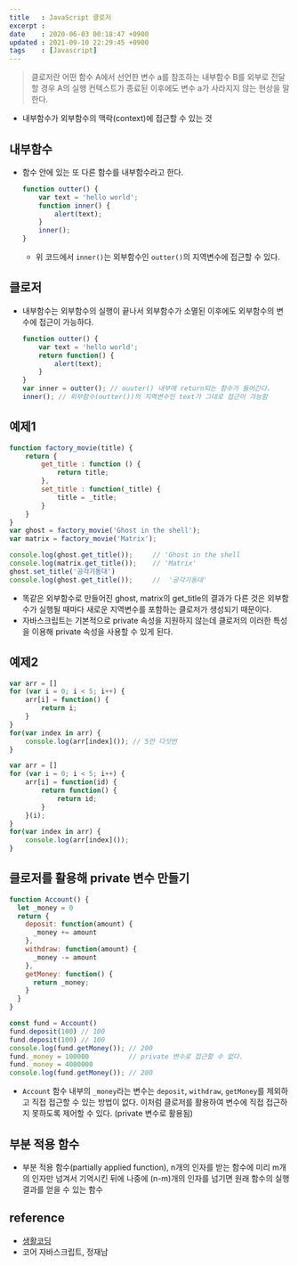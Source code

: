 ```yaml
---
title   : JavaScript 클로저 
excerpt : 
date    : 2020-06-03 00:18:47 +0900
updated : 2021-09-10 22:29:45 +0900
tags    : [Javascript]
---
```

> 클로저란 어떤 함수 A에서 선언한 변수 a를 참조하는 내부함수 B를 외부로 전달할 경우 A의 실행 컨텍스트가 종료된 이후에도 변수 a가 사라지지 않는 현상을 말한다.  
- 내부함수가 외부함수의 맥락(context)에 접근할 수 있는 것 

## 내부함수 
- 함수 안에 있는 또 다른 함수를 내부함수라고 한다.  
    ```javascript
    function outter() {
        var text = 'hello world';
        function inner() {	
            alert(text);
        }
        inner(); 
    }
    ```
	- 위 코드에서 `inner()`는 외부함수인 `outter()`의 지역변수에 접근할 수 있다.  
	
## 클로저 
- 내부함수는 외부함수의 실행이 끝나서 외부함수가 소멸된 이후에도 외부함수의 변수에 접근이 가능하다. 
    ```javascript
    function outter() {
        var text = 'hello world';
        return function() {
            alert(text);
        }
    }
    var inner = outter(); // ouuter() 내부에 return되는 함수가 들어간다. 
    inner(); // 외부함수(outter())의 지역변수인 text가 그대로 접근이 가능함 
    ```

## 예제1
```javascript
function factory_movie(title) {
	return {
		get_title : function () {
			return title;
		},
		set_title : function(_title) {
			title = _title;
		}
	}
}
var ghost = factory_movie('Ghost in the shell');
var matrix = factory_movie('Matrix');

console.log(ghost.get_title());	    // 'Ghost in the shell
console.log(matrix.get_title());	// 'Matrix'
ghost.set_title('공각기동대')
console.log(ghost.get_title());	    //	'공각기동대'
```
- 똑같은 외부함수로 만들어진 ghost, matrix의 get_title의 결과가 다른 것은 외부함수가 실행될 때마다 새로운 지역변수를 포함하는 클로저가 생성되기 때문이다.
- 자바스크립트는 기본적으로 private 속성을 지원하지 않는데 클로저의 이러한 특성을 이용해 private 속성을 사용할 수 있게 된다.  

## 예제2
```javascript
var arr = []
for (var i = 0; i < 5; i++) {
	arr[i] = function() {
		return i;
	}
}
for(var index in arr) {
	console.log(arr[index]()); // 5만 다섯번 
}
```
```javascript
var arr = []
for (var i = 0; i < 5; i++) {
	arr[i] = function(id) {
		return function() {
			return id;
		}
	}(i);
}
for(var index in arr) {
	console.log(arr[index]());
}
```

## 클로저를 활용해 private 변수 만들기  
```javascript
function Account() {
  let _money = 0
  return {
    deposit: function(amount) {
      _money += amount 
    },
    withdraw: function(amount) {
      _money -= amount
    },
    getMoney: function() {
      return _money;
    }
  }
}

const fund = Account()
fund.deposit(100) // 100
fund.deposit(100) // 100
console.log(fund.getMoney()); // 200
fund._money = 100000          // private 변수로 접근할 수 없다. 
fund._money = 4000000
console.log(fund.getMoney()); // 200
```
- `Account` 함수 내부의 `_money`라는 변수는 `deposit`, `withdraw`, `getMoney`를 제외하고 직접 접근할 수 있는 방법이 없다. 이처럼 클로저를 활용하여 변수에 직접 접근하지 못하도록 제어할 수 있다. (private 변수로 활용됨)  

## 부분 적용 함수
- 부분 적용 함수(partially applied function), n개의 인자를 받는 함수에 미리 m개의 인자만 넘겨서 기억시킨 뒤에 나중에 (n-m)개의 인자를 넘기면 원래 함수의 실행 결과를 얻을 수 있는 함수

## reference
- [생활코딩](https://opentutorials.org/course/743/6544)
- 코어 자바스크립트, 정재남 
